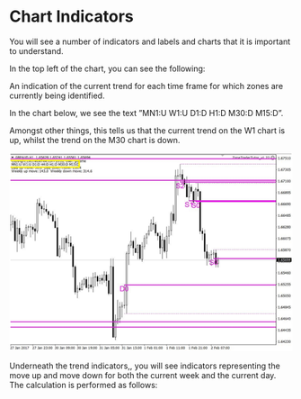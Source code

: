 # Chart Indicators

You will see a number of indicators and labels and charts that it is important to understand.

In the top left of the chart, you can see the following:

An indication of the current trend for each time frame for which zones are currently being identified.

In the chart below, we see the text ”MN1:U W1:U D1:D H1:D M30:D M15:D”. 

Amongst other things, this tells us that the current trend on the W1 chart is up, whilst the trend on the M30 chart is down.

![](/assets/chart_indicators.png)

Underneath the trend indicators,, you will see indicators representing the move up and move down for both the current week and the current day. The calculation is performed as follows:




